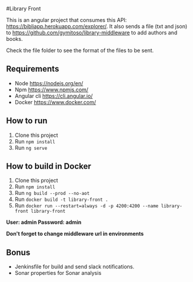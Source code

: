 #Library Front

This is an angular project that consumes this API: https://bibliapp.herokuapp.com/explorer/. It also sends a file (txt and json) to https://github.com/gymitoso/library-middleware to add authors and books.

Check the file folder to see the format of the files to be sent.

## Requirements
- Node https://nodejs.org/en/
- Npm https://www.npmjs.com/
- Angular cli https://cli.angular.io/
- Docker https://www.docker.com/

## How to run
1. Clone this project
2. Run ```npm install```
3. Run ```ng serve```

## How to build in Docker
1. Clone this project
2. Run ```npm install```
3. Run ```ng build --prod --no-aot```
4. Run ```docker build -t library-front .```
5. Run ```docker run --restart=always -d -p 4200:4200 --name library-front library-front```

<strong>User: admin Password: admin</strong>

<strong>Don't forget to change middleware url in environments</strong>

## Bonus
- Jenkinsfile for build and send slack notifications.
- Sonar properties for Sonar analysis
